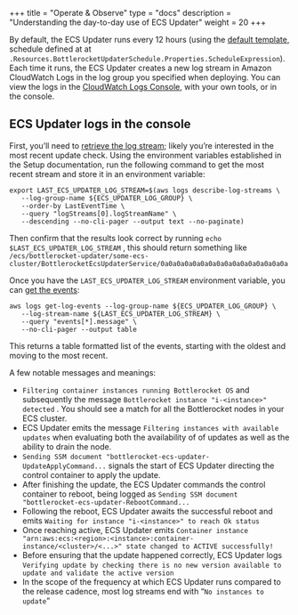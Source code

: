 +++
title = "Operate & Observe"
type = "docs"
description = "Understanding the day-to-day use of ECS Updater" 
weight = 20
+++

By default, the ECS Updater runs every 12 hours (using the [default template](https://github.com/bottlerocket-os/bottlerocket-ecs-updater/blob/develop/stacks/bottlerocket-ecs-updater.yaml), schedule defined at at `.Resources.BottlerocketUpdaterSchedule.Properties.ScheduleExpression`).
Each time it runs, the ECS Updater creates a new log stream in Amazon CloudWatch Logs in the log group you specified when deploying.
You can view the logs in the [CloudWatch Logs Console](https://console.aws.amazon.com/cloudwatch/), with your own tools, or in the console.

## ECS Updater logs in the console

First, you’ll need to [retrieve the log stream](https://awscli.amazonaws.com/v2/documentation/api/latest/reference/logs/describe-log-streams.html); likely you’re interested in the most recent update check.
Using the environment variables established in the Setup documentation, run the following command to get the most recent stream and store it in an environment variable:

```shell
export LAST_ECS_UPDATER_LOG_STREAM=$(aws logs describe-log-streams \
   --log-group-name ${ECS_UPDATER_LOG_GROUP} \
   --order-by LastEventTime \
   --query "logStreams[0].logStreamName" \
   --descending --no-cli-pager --output text --no-paginate)
```

Then confirm that the results look correct by running `echo $LAST_ECS_UPDATER_LOG_STREAM` , this should return something like `/ecs/bottlerocket-updater/some-ecs-cluster/BottlerocketEcsUpdaterService/0a0a0a0a0a0a0a0a0a0a0a0a0a0a0a0a`

Once you have the `LAST_ECS_UPDATER_LOG_STREAM` environment variable, you can [get the events](https://awscli.amazonaws.com/v2/documentation/api/latest/reference/logs/get-log-events.html):

```shell
aws logs get-log-events --log-group-name ${ECS_UPDATER_LOG_GROUP} \
   --log-stream-name ${LAST_ECS_UPDATER_LOG_STREAM} \
   --query "events[*].message" \
   --no-cli-pager --output table
```

This returns a table formatted list of the events, starting with the oldest and moving to the most recent.

A few notable messages and meanings:

* `Filtering container instances running Bottlerocket OS` and subsequently the message `Bottlerocket instance "i-<instance>" detected` .
You should see a match for all the Bottlerocket nodes in your ECS cluster.
* ECS Updater emits the message  `Filtering instances with available updates` when evaluating both the availability of of updates as well as the ability to drain the node.
* `Sending SSM document "bottlerocket-ecs-updater-UpdateApplyCommand...`  signals the start of ECS Updater directing the control container to apply the update.
* After finishing the update, the ECS Updater commands the control container to reboot, being logged as `Sending SSM document "bottlerocket-ecs-updater-RebootCommand...`
* Following the reboot, ECS Updater awaits the successful reboot and emits  `Waiting for instance "i-<instance>" to reach Ok status`
* Once reaching active, ECS Updater emits  `Container instance "arn:aws:ecs:<region>:<instance>:container-instance/<cluster>/<...>" state changed to ACTIVE successfully!`
* Before ensuring that the update happened correctly, ECS Updater logs `Verifying update by checking there is no new version available to update and validate the active version`
* In the scope of the frequency at which ECS Updater runs compared to the release cadence, most log streams end with “`No instances to update`”
